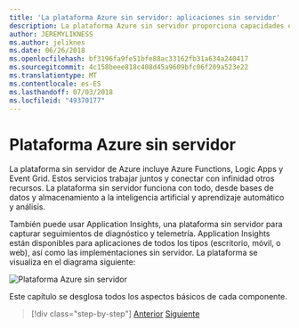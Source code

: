 ```yaml
---
title: 'La plataforma Azure sin servidor: aplicaciones sin servidor'
description: La plataforma Azure sin servidor proporciona capacidades que incluyen código escala instantánea desencadenadas por eventos, en la nube pub/sub, orquestación de flujo de trabajo y mucho más.
author: JEREMYLIKNESS
ms.author: jeliknes
ms.date: 06/26/2018
ms.openlocfilehash: bf3196fa9fe51bfe88ac33162fb31a634a240417
ms.sourcegitcommit: 4c158beee818c408d45a9609bfc06f209a523e22
ms.translationtype: MT
ms.contentlocale: es-ES
ms.lasthandoff: 07/03/2018
ms.locfileid: "49370177"
---
```

# <a name="azure-serverless-platform"></a>Plataforma Azure sin servidor

La plataforma sin servidor de Azure incluye Azure Functions, Logic Apps y Event Grid. Estos servicios trabajar juntos y conectar con infinidad otros recursos. La plataforma sin servidor funciona con todo, desde bases de datos y almacenamiento a la inteligencia artificial y aprendizaje automático y análisis.

También puede usar Application Insights, una plataforma sin servidor para capturar seguimientos de diagnóstico y telemetría. Application Insights están disponibles para aplicaciones de todos los tipos (escritorio, móvil, o web), así como las implementaciones sin servidor. La plataforma se visualiza en el diagrama siguiente:

![Plataforma Azure sin servidor](./media/azure-serverless-platform.png)

Este capítulo se desglosa todos los aspectos básicos de cada componente.

>[!div class="step-by-step"]
[Anterior](serverless-design-examples.md)
[Siguiente](azure-functions.md)